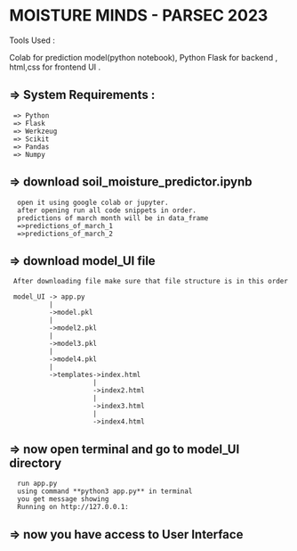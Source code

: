 #   MOISTURE MINDS - PARSEC 2023

Tools Used :
  
  Colab for prediction model(python notebook),
  Python Flask for backend ,
  html,css for frontend UI .
  
## => System Requirements :
      
     => Python 
     => Flask 
     => Werkzeug 
     => Scikit
     => Pandas
     => Numpy

## => download soil_moisture_predictor.ipynb
    
      open it using google colab or jupyter.
      after opening run all code snippets in order.
      predictions of march month will be in data_frame
      =>predictions_of_march_1
      =>predictions_of_march_2
     
## => download model_UI file
 
     After downloading file make sure that file structure is in this order
     
     model_UI -> app.py
              |
              ->model.pkl
              |
              ->model2.pkl
              |
              ->model3.pkl
              |
              ->model4.pkl
              |
              ->templates->index.html
                         |
                         ->index2.html
                         |
                         ->index3.html
                         |
                         ->index4.html
                         
## => now open terminal and go to model_UI directory
      
      run app.py
      using command **python3 app.py** in terminal
      you get message showing
      Running on http://127.0.0.1:
      
## => now you have access to User Interface     
      
                         
